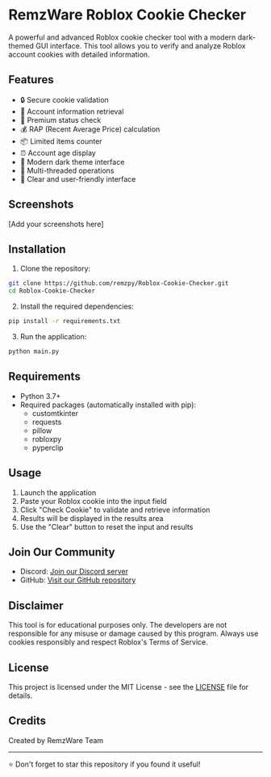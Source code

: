 # RemzWare Roblox Cookie Checker

A powerful and advanced Roblox cookie checker tool with a modern dark-themed GUI interface. This tool allows you to verify and analyze Roblox account cookies with detailed information.

## Features

- 🔒 Secure cookie validation
- 👤 Account information retrieval
- 💎 Premium status check
- 💰 RAP (Recent Average Price) calculation
- 📦 Limited items counter
- ⏰ Account age display
- 🎨 Modern dark theme interface
- 🚀 Multi-threaded operations
- 🧹 Clear and user-friendly interface

## Screenshots

[Add your screenshots here]

## Installation

1. Clone the repository:
```bash
git clone https://github.com/remzpy/Roblox-Cookie-Checker.git
cd Roblox-Cookie-Checker
```

2. Install the required dependencies:
```bash
pip install -r requirements.txt
```

3. Run the application:
```bash
python main.py
```

## Requirements

- Python 3.7+
- Required packages (automatically installed with pip):
  - customtkinter
  - requests
  - pillow
  - robloxpy
  - pyperclip

## Usage

1. Launch the application
2. Paste your Roblox cookie into the input field
3. Click "Check Cookie" to validate and retrieve information
4. Results will be displayed in the results area
5. Use the "Clear" button to reset the input and results

## Join Our Community

- Discord: [Join our Discord server](https://discord.gg/fS4YtgK6Be)
- GitHub: [Visit our GitHub repository](https://github.com/remzpy/Roblox-Cookie-Checker)

## Disclaimer

This tool is for educational purposes only. The developers are not responsible for any misuse or damage caused by this program. Always use cookies responsibly and respect Roblox's Terms of Service.

## License

This project is licensed under the MIT License - see the [LICENSE](LICENSE) file for details.

## Credits

Created by RemzWare Team

---
⭐ Don't forget to star this repository if you found it useful! 
